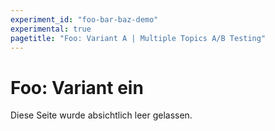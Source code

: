 ```yaml
---
experiment_id: "foo-bar-baz-demo"
experimental: true
pagetitle: "Foo: Variant A | Multiple Topics A/B Testing"
---
```


# Foo: Variant ein ##

Diese Seite wurde absichtlich leer gelassen.


<!--HONumber=May16_HO4-->



